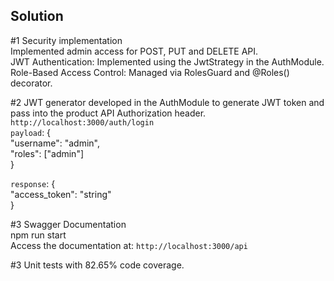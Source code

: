 ## Solution

#1 Security implementation <br/>
Implemented admin access for POST, PUT and DELETE API. <br/>
JWT Authentication: Implemented using the JwtStrategy in the AuthModule. <br/>
Role-Based Access Control: Managed via RolesGuard and @Roles() decorator. <br/>

#2 JWT generator developed in the AuthModule to generate JWT token and pass into the product API Authorization header. <br/>
`http://localhost:3000/auth/login` <br/>
`payload`: { <br/>
"username": "admin", <br/>
"roles": ["admin"] <br/>
} <br/>

`response`: { <br/>
"access_token": "string" <br/>
} <br/>

#3 Swagger Documentation <br/>
npm run start <br/>
Access the documentation at: `http://localhost:3000/api` <br/>

#3 Unit tests with 82.65% code coverage. <br/>
